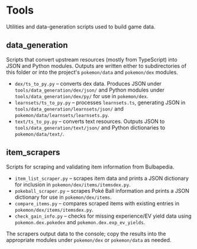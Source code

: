 # Tools

Utilities and data-generation scripts used to build game data.

## data_generation

Scripts that convert upstream resources (mostly from TypeScript) into
JSON and Python modules. Outputs are written either to subdirectories of
this folder or into the project's `pokemon/data` and `pokemon/dex`
modules.

- `dex/ts_to_py.py` – converts dex data. Produces JSON under
  `tools/data_generation/dex/json/` and Python modules under
  `tools/data_generation/dex/py/` for use in `pokemon/dex`.
- `learnsets/ts_to_py.py` – processes `learnsets.ts`, generating JSON in
  `tools/data_generation/learnsets/json/` and
  `pokemon/data/learnsets/learnsets.py`.
- `text/ts_to_py.py` – converts text resources. Outputs JSON to
  `tools/data_generation/text/json/` and Python dictionaries to
  `pokemon/data/text/`.

## item_scrapers

Scripts for scraping and validating item information from Bulbapedia.

- `item_list_scraper.py` – scrapes item data and prints a JSON
  dictionary for inclusion in `pokemon/dex/items/itemsdex.py`.
- `pokeball_scraper.py` – scrapes Poké Ball information and prints a JSON
  dictionary for use in `pokemon/dex/items`.
- `compare_items.py` – compares scraped items with existing entries in
  `pokemon/dex/items/itemsdex.py`.
- `check_gain_info.py` – checks for missing experience/EV yield data
  using `pokemon.dex.pokedex` and `pokemon.dex.exp_ev_yields`.

The scrapers output data to the console; copy the results into the
appropriate modules under `pokemon/dex` or `pokemon/data` as needed.
